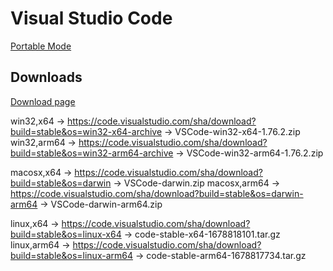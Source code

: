 # Visual Studio Code

[Portable Mode](https://code.visualstudio.com/docs/editor/portable)

## Downloads
[Download page](https://code.visualstudio.com/download)

win32,x64   -> https://code.visualstudio.com/sha/download?build=stable&os=win32-x64-archive     -> VSCode-win32-x64-1.76.2.zip
win32,arm64 -> https://code.visualstudio.com/sha/download?build=stable&os=win32-arm64-archive   -> VSCode-win32-arm64-1.76.2.zip

macosx,x64   -> https://code.visualstudio.com/sha/download?build=stable&os=darwin               -> VSCode-darwin.zip
macosx,arm64 -> https://code.visualstudio.com/sha/download?build=stable&os=darwin-arm64         -> VSCode-darwin-arm64.zip

linux,x64   -> https://code.visualstudio.com/sha/download?build=stable&os=linux-x64            -> code-stable-x64-1678818101.tar.gz
linux,arm64 -> https://code.visualstudio.com/sha/download?build=stable&os=linux-arm64          -> code-stable-arm64-1678817734.tar.gz
